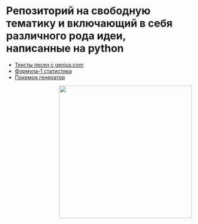 # Репозиторий на свободную тематику и включающий в себя различного рода идеи, написанные на python

+ [Тексты песен c genius.com](https://github.com/shycoldii/python_useful/tree/master/songs)
+ [Формула-1 статистика](https://github.com/shycoldii/python_useful/blob/master/f1.py)
+ [Покемон генератор](https://github.com/shycoldii/python_useful/tree/master/pokemon)
<img src=https://art-assorty.ru/uploads/posts/2016-07/1468902464_0004_c___charmander_by_gaghiel1987-d5oqbts.png width="360" height="360" align="right"/>
